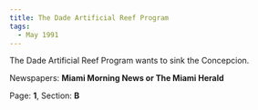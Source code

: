 ```yaml
---  
title: The Dade Artificial Reef Program  
tags:  
  - May 1991  
---  
```

  
The Dade Artificial Reef Program wants to sink the Concepcion.  
  
Newspapers: **Miami Morning News or The Miami Herald**  
  
Page: **1**, Section: **B** 
